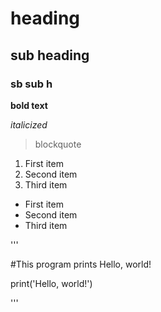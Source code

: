 # heading
## sub heading
### sb sub h
**bold text**

*italicized*
>blockquote
1. First item
2. Second item
3. Third item
- First item
- Second item
- Third item

'''

#This program prints Hello, world!

print('Hello, world!')

'''
